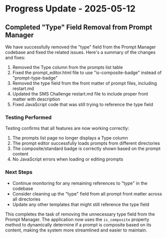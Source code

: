 # Progress Update - 2025-05-12

## Completed "Type" Field Removal from Prompt Manager

We have successfully removed the "type" field from the Prompt Manager codebase and fixed the related issues. Here's a summary of the changes and fixes:

1. Removed the Type column from the prompts list table
2. Fixed the prompt_editor.html file to use "is-composite-badge" instead of "prompt-type-badge"
3. Removed the type field from the front matter of prompt files, including restart.md
4. Updated the SMS Challenge restart.md file to include proper front matter with description
5. Fixed JavaScript code that was still trying to reference the type field

### Testing Performed

Testing confirms that all features are now working correctly:

1. The prompts list page no longer displays a Type column
2. The prompt editor successfully loads prompts from different directories
3. The composite/standard badge is correctly shown based on the prompt content
4. No JavaScript errors when loading or editing prompts

### Next Steps

- Continue monitoring for any remaining references to "type" in the codebase
- Consider cleaning up the "type" field from all prompt front matter across all directories
- Update any other templates that might still reference the type field

This completes the task of removing the unnecessary type field from the Prompt Manager. The application now uses the `is_composite` property method to dynamically determine if a prompt is composite based on its content, making the system more streamlined and easier to maintain.
